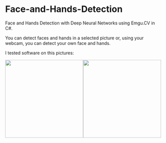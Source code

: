 # Face-and-Hands-Detection
Face and Hands Detection with Deep Neural Networks using Emgu.CV in C#.

You can detect faces and hands in a selected picture or, using your webcam, you can detect your own face and hands.

I tested software on this pictures:


<img src=https://user-images.githubusercontent.com/56163226/127770973-f9e4e727-ee92-4072-8a2d-d29ac62e65d4.jpg width="250" height="250"><img src=https://user-images.githubusercontent.com/56163226/127770974-d814d77e-7087-4a55-a995-815213fd778b.jpg width="250" height="250">



